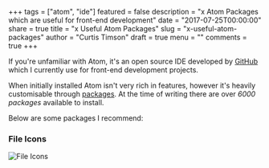 +++
tags = ["atom", "ide"]
featured = false
description = "x Atom Packages which are useful for front-end development"
date = "2017-07-25T00:00:00"
share = true
title = "x Useful Atom Packages"
slug = "x-useful-atom-packages"
author = "Curtis Timson"
draft = true
menu = ""
comments = true
+++

If you're unfamiliar with Atom, it's an open source IDE developed by [GitHub](http://github.com) which I currently use for front-end development projects.

When initially installed Atom isn't very rich in features, however it's heavily customisable through [packages](https://atom.io/packages). At the time of writing there are over *6000 packages* available to install.

Below are some packages I recommend:

### File Icons

![File Icons](/images/post/atom/file-icons.png)
